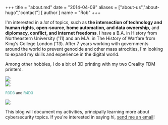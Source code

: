 +++
title = "about.md"
date = "2014-04-09"
aliases = ["about-us","about-hugo","contact"]
[ author ]
  name = "Rob"
+++

I'm interested in a *lot* of topics, such as **the intersection of technology and human rights**, **open-source, home automation, and data ownership**, and **diplomacy, conflict, and internet freedoms**. I have a B.A. in History from Northeastern University ('11) and an M.A. in The History of Warfare from King's College London ('13). After 7 years working with governments around the world to prevent genocide and other mass atrocities, I'm looking to expand my skills and experience in the digital world.

Among other hobbies, I do a bit of 3D printing with my two Creality FDM printers.

<div id="img-container">
  <div class="box2">
    <img src="/images/printers.jpg">

  </div>
  <div class="box2">
    <img src="/images/printers2.jpg">
    <p class="img-container-text"><small><span style="color:#46A69D;">R3D3</span> and <span style="color:#46A69D;">R4D3</span></small></p>
  </div>
  <div class="box2">
    <img src="/images/printers3.jpg">
  </div>
</div>


This blog will document my activities, principally learning more about cybersecurity topics. If you're interested in saying hi, [send me an email](mailto:hi@robinscharf.me)!

&nbsp;